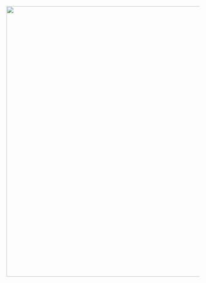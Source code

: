 <p><a class="imgpopup" href="/sites/default/files/technology%20solutions.jpg"><img src="/sites/default/files/technology%20solutions.jpg width="940" height="705" /></a></p> 